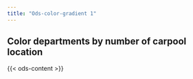 ```yaml
---
title: "Ods-color-gradient 1"
---
```


## Color departments by number of carpool location

{{< ods-content >}}
